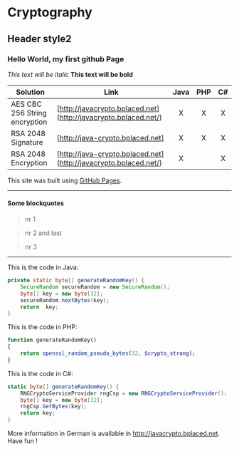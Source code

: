 Cryptography
===============

Header style2
---------------

### Hello World, my first github Page ###

*This text will be italic*
**This text will be bold**

| Solution | Link | Java | PHP | C# |
| ------ | ------ | :----: | :---: | :--: |
| AES CBC 256 String encryption | [http://javacrypto.bplaced.net] (http://javacrypto.bplaced.net/) | X | X | X |
| RSA 2048 Signature | [http://java-crypto.bplaced.net] | X | X | X |
| RSA 2048 Encryption | [http://java-crypto.bplaced.net] (http://javacrypto.bplaced.net/) | X |  | X |


This site was built using [GitHub Pages](https://pages.github.com/).

---
#### Some blockquotes ####
> nr 1

> nr 2 and last

> nr 3

---

This is the code in Java:
```JAVA
private static byte[] generateRandomKey() {
    SecureRandom secureRandom = new SecureRandom();
    byte[] key = new byte[32];
    secureRandom.nextBytes(key);
    return  key;
}
```

This is the code in PHP:
```PHP
function generateRandomKey()
{
    return openssl_random_pseudo_bytes(32, $crypto_strong);
}
```

This is the code in C#:
```C#
static byte[] generateRandomKey() {
    RNGCryptoServiceProvider rngCsp = new RNGCryptoServiceProvider();
    byte[] key = new byte[32];
    rngCsp.GetBytes(key);
    return key;
}
```

More information in German is available in http://javacrypto.bplaced.net. Have fun !

